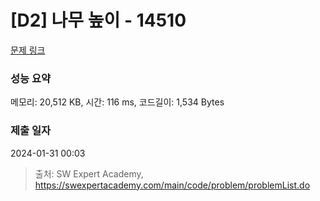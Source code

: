 # [D2] 나무 높이 - 14510 

[문제 링크](https://swexpertacademy.com/main/code/problem/problemDetail.do?contestProbId=AYFofW8qpXYDFAR4) 

### 성능 요약

메모리: 20,512 KB, 시간: 116 ms, 코드길이: 1,534 Bytes

### 제출 일자

2024-01-31 00:03



> 출처: SW Expert Academy, https://swexpertacademy.com/main/code/problem/problemList.do